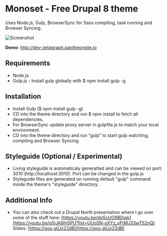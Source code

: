 # Monoset - Free Drupal 8 theme

Uses Node.js, Gulp, BrowserSync for Sass compiling, task running and Browser Syncing.

![Screenshot](https://www.drupal.org/files/project-images/monoset-screen-shot_0.jpg)

**Demo**: http://dev-zetagraph.pantheonsite.io

## Requirements
- Node.js
- Gulp.js - Install gulp globally with $ npm install gulp -g

## Installation
- Install Gulp ($ npm install gulp -g)
- CD into the theme directory and run $ npm install to fetch all dependencies.
- For BrowserSync update proxy server in gulpfile.js to match your local environment.
- CD into the theme directory and run “gulp” to start  gulp watching, compiling and Browser Syncing.

## Styleguide (Optional / Experimental)
- Living styleguide is automaticaly generatted and can be viewed on port: 3010 (http://localhost:3010). Port can be changed in the gulp.js
- Styleguide files are generated on running default "gulp" command inside the theme's "styleguide" directory.

## Additional Info
- You can also check out a Drupal North presentation where I go over some of the stuff here: [https://youtu.be/do5cUO9BDwk](https://youtu.be/q5jJA8hjSPU?list=UUoSN-oXYz_yFtMJ33wT52nQ) Slides: [https://goo.gl/Jx22dB](https://goo.gl/Jx22dB) 
